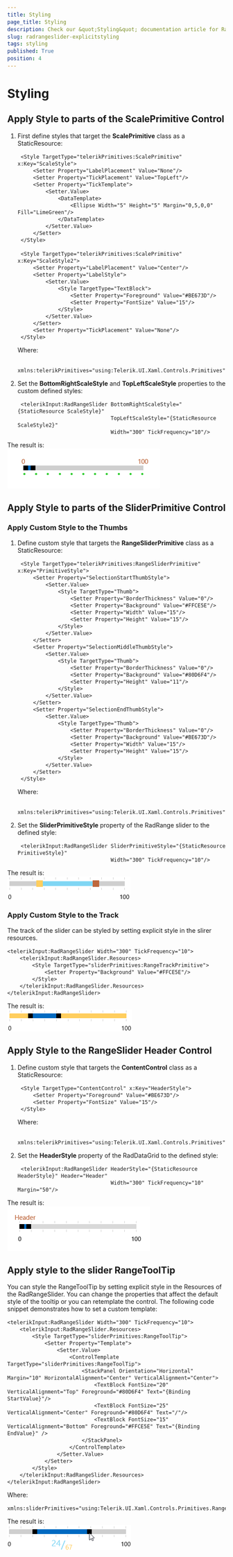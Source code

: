```yaml
---
title: Styling
page_title: Styling
description: Check our &quot;Styling&quot; documentation article for RadRangeSlider for UWP control.
slug: radrangeslider-explicitstyling
tags: styling
published: True
position: 4
---
```


# Styling

## Apply Style to parts of the ScalePrimitive Control

1. First define styles that target the **ScalePrimitive** class as a StaticResource:

		<Style TargetType="telerikPrimitives:ScalePrimitive" x:Key="ScaleStyle">
		    <Setter Property="LabelPlacement" Value="None"/>
		    <Setter Property="TickPlacement" Value="TopLeft"/>
		    <Setter Property="TickTemplate">
		        <Setter.Value>
		            <DataTemplate>
		                <Ellipse Width="5" Height="5" Margin="0,5,0,0" Fill="LimeGreen"/>
		            </DataTemplate>
		        </Setter.Value>
		    </Setter>
		</Style>
		
		<Style TargetType="telerikPrimitives:ScalePrimitive" x:Key="ScaleStyle2">
		    <Setter Property="LabelPlacement" Value="Center"/>
		    <Setter Property="LabelStyle">
		        <Setter.Value>
		            <Style TargetType="TextBlock">
		                <Setter Property="Foreground" Value="#BE673D"/>
		                <Setter Property="FontSize" Value="15"/>
		            </Style>
		        </Setter.Value>
		    </Setter>
		    <Setter Property="TickPlacement" Value="None"/>
		</Style>

	Where:

		xmlns:telerikPrimitives="using:Telerik.UI.Xaml.Controls.Primitives"



1. Set the **BottomRightScaleStyle** and **TopLeftScaleStyle** properties to the custom defined styles:


		<telerikInput:RadRangeSlider BottomRightScaleStyle="{StaticResource ScaleStyle}"
		                             TopLeftScaleStyle="{StaticResource ScaleStyle2}"
		                             Width="300" TickFrequency="10"/>


The result is:  
![Rad Range Slider-Styling-Scale](images/styling/RadRangeSlider-Styling-Scale.png)

## Apply Style to parts of the SliderPrimitive Control

### Apply Custom Style to the Thumbs

1. Define custom style that targets the **RangeSliderPrimitive** class as a StaticResource:

		<Style TargetType="telerikPrimitives:RangeSliderPrimitive" x:Key="PrimitiveStyle">
		    <Setter Property="SelectionStartThumbStyle">
		        <Setter.Value>
		            <Style TargetType="Thumb">
		                <Setter Property="BorderThickness" Value="0"/>
		                <Setter Property="Background" Value="#FFCE5E"/>
		                <Setter Property="Width" Value="15"/>
		                <Setter Property="Height" Value="15"/>
		            </Style>
		        </Setter.Value>
		    </Setter>
		    <Setter Property="SelectionMiddleThumbStyle">
		        <Setter.Value>
		            <Style TargetType="Thumb">
		                <Setter Property="BorderThickness" Value="0"/>
		                <Setter Property="Background" Value="#80D6F4"/>
		                <Setter Property="Height" Value="11"/>
		            </Style>
		        </Setter.Value>
		    </Setter>
		    <Setter Property="SelectionEndThumbStyle">
		        <Setter.Value>
		            <Style TargetType="Thumb">
		                <Setter Property="BorderThickness" Value="0"/>
		                <Setter Property="Background" Value="#BE673D"/>
		                <Setter Property="Width" Value="15"/>
		                <Setter Property="Height" Value="15"/>
		            </Style>
		        </Setter.Value>
		    </Setter>
		</Style>

	Where:

		xmlns:telerikPrimitives="using:Telerik.UI.Xaml.Controls.Primitives"

1. Set the **SliderPrimitiveStyle** property of the RadRange slider to the defined style:

		<telerikInput:RadRangeSlider SliderPrimitiveStyle="{StaticResource PrimitiveStyle}"
		                             Width="300" TickFrequency="10"/>

The result is:  
![Rad Range Slider-Styling-Slider Primitive](images/styling/RadRangeSlider-Styling-SliderPrimitive.png)

### Apply Custom Style to the Track

The track of the slider can be styled by setting explicit style in the slirer resources.

	<telerikInput:RadRangeSlider Width="300" TickFrequency="10">
	    <telerikInput:RadRangeSlider.Resources>
	        <Style TargetType="sliderPrimitives:RangeTrackPrimitive">
	            <Setter Property="Background" Value="#FFCE5E"/>
	        </Style>
	    </telerikInput:RadRangeSlider.Resources>
	</telerikInput:RadRangeSlider>

The result is:  
![Rad Range Slider-Styling-Track](images/styling/RadRangeSlider-Styling-Track.png)

## Apply Style to the RangeSlider Header Control

1. Define custom style that targets the **ContentControl** class as a StaticResource:

		<Style TargetType="ContentControl" x:Key="HeaderStyle">
		    <Setter Property="Foreground" Value="#BE673D"/>
		    <Setter Property="FontSize" Value="15"/>
		</Style>

	Where:

		xmlns:telerikPrimitives="using:Telerik.UI.Xaml.Controls.Primitives"

1. Set the **HeaderStyle** property of the RadDataGrid to the defined style:

		<telerikInput:RadRangeSlider HeaderStyle="{StaticResource HeaderStyle}" Header="Header"
		                             Width="300" TickFrequency="10" Margin="50"/>

The result is:  
![Rad Range Slider-Styling-Header Style](images/styling/RadRangeSlider-Styling-HeaderStyle.png)

## Apply style to the slider RangeToolTip

You can style the RangeToolTip by setting explicit style in the Resources of the RadRangeSlider.
You can change the properties that affect the default style of the tooltip or you can retemplate the control.
The following code snippet demonstrates how to set a custom template:
	
	<telerikInput:RadRangeSlider Width="300" TickFrequency="10">
	    <telerikInput:RadRangeSlider.Resources>
	        <Style TargetType="sliderPrimitives:RangeToolTip">
	            <Setter Property="Template">
	                <Setter.Value>
	                    <ControlTemplate TargetType="sliderPrimitives:RangeToolTip">
	                        <StackPanel Orientation="Horizontal" Margin="10" HorizontalAlignment="Center" VerticalAlignment="Center">
	                            <TextBlock FontSize="20" VerticalAlignment="Top" Foreground="#80D6F4" Text="{Binding StartValue}"/>
	                            <TextBlock FontSize="25" VerticalAlignment="Center" Foreground="#80D6F4" Text="/"/>
	                            <TextBlock FontSize="15" VerticalAlignment="Bottom" Foreground="#FFCE5E" Text="{Binding EndValue}" />
	                        </StackPanel>
	                    </ControlTemplate>
	                </Setter.Value>
	            </Setter>
	        </Style>
	    </telerikInput:RadRangeSlider.Resources>
	</telerikInput:RadRangeSlider>

Where:

	xmlns:sliderPrimitives="using:Telerik.UI.Xaml.Controls.Primitives.RangeSlider"

The result is:  
![Rad Range Slider-Styling-Range Tool Tip Style](images/styling/RadRangeSlider-Styling-RangeToolTipStyle.png)
